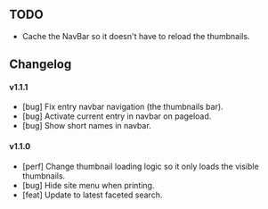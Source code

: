 ## TODO

- Cache the NavBar so it doesn't have to reload the thumbnails.

## Changelog

#### v1.1.1

- [bug] Fix entry navbar navigation (the thumbnails bar).
- [bug] Activate current entry in navbar on pageload.
- [bug] Show short names in navbar.

#### v1.1.0

- [perf] Change thumbnail loading logic so it only loads the visible thumbnails.
- [bug] Hide site menu when printing.
- [feat] Update to latest faceted search.


